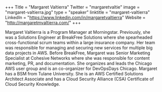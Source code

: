 +++
Title = "Margaret Valtierra"
Twitter = "margaretvaltie"
image = "margaret-valtierra.jpg"
type = "speaker"
linktitle = "margaret-valtierra"
LinkedIn = "https://www.linkedin.com/in/margaretvaltierra"
Website = "http://margaretmvaltierra.com/"
+++

Margaret Valtierra is a Program Manager at Morningstar. Previously, she was a Solutions Engineer at BreakFree Solutions where she spearheaded cross-functional scrum teams within a large insurance company. Her team was responsible for managing and securing new services for multiple big data projects in AWS. Before BreakFree, Margaret was Senior Marketing Specialist at Cohesive Networks where she was responsible for content marketing, PR, and documentation. She organizes and leads the Chicago AWS user group and is an co-organizer for DevOpsDays Chicago.  Margaret has a BSM from Tulane University. She is an AWS Certified Solutions Architect Associate and has a Cloud Security Alliance (CSA) Certificate of Cloud Security Knowledge.
